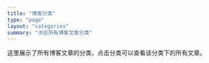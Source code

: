 ```yaml
---
title: "博客分类"
type: "page"
layout: "categories"
summary: "浏览所有博客文章分类"
---
```


这里展示了所有博客文章的分类，点击分类可以查看该分类下的所有文章。
